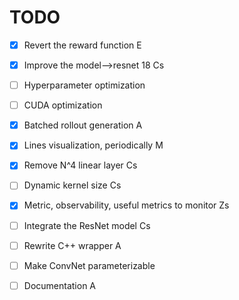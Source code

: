 # TODO

* [x] Revert the reward function E
* [x] Improve the model-->resnet 18 Cs
* [ ] Hyperparameter optimization 
* [ ] CUDA optimization 
* [x] Batched rollout generation A
* [x] Lines visualization, periodically M
* [x] Remove N^4 linear layer Cs
* [ ] Dynamic kernel size Cs
* [x] Metric, observability, useful metrics to monitor Zs

* [ ] Integrate the ResNet model Cs
* [ ] Rewrite C++ wrapper A
* [ ] Make ConvNet parameterizable
* [ ] Documentation A
